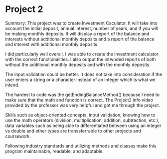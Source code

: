 # Project 2

Summary: This project was to create Investment Caculator. It will take into account the initial deposit, annual interest, number of years, and if you will be making monthly deposits. It will display a report of the balance and interests without additional monthly deposits and a report of the balance and interest with additional monthly deposits. 

I did particularly well overall. I was able to create the investment calculator with the correct functionalities. I also output the intwnded reports of both without the additional monthly deposits and with the monthly deposits. 

The input validation could be better. It does not take into consideration if the user enters a string or a character instead of an integer which is what we intend. 

The hardest to code was the getEndingBalanceMethod() because I need to make sure that the math and function is correct. The Project2 info video provided by the professor was very helpful and got me through the project.

Skills such as object-oriented concepts, input validation, knowing how to use the math operators (division, multiplication, addition, subtraction, etc.), data variables such as being able to differentiated between using an integer vs double and other types are transsferrable to other projects and coursework. 

Following industry standards and utilizing methods and classes make this program maintainable, readable, and adaptable. 

